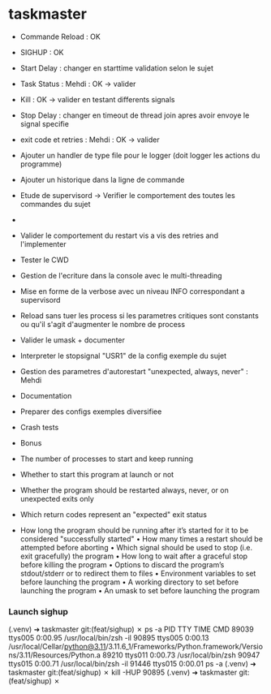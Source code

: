 # taskmaster

- Commande Reload : OK
- SIGHUP : OK
- Start Delay : changer en starttime validation selon le sujet
- Task Status : Mehdi : OK -> valider
- Kill : OK -> valider en testant differents signals
- Stop Delay : changer en timeout de thread join apres avoir envoye le signal specifie
- exit code et retries : Mehdi : OK -> valider
- Ajouter un handler de type file pour le logger (doit logger les actions du programme)
- Ajouter un historique dans la ligne de commande
- Etude de supervisord -> Verifier le comportement des toutes les commandes du sujet
- 
- Valider le comportement du restart vis a vis des retries and l'implementer
- Tester le CWD
- Gestion de l'ecriture dans la console avec le multi-threading
- Mise en forme de la verbose avec un niveau INFO correspondant a supervisord
- Reload sans tuer les process si les parametres critiques sont constants ou qu'il s'agit d'augmenter le nombre de process
- Valider le umask + documenter
- Interpreter le stopsignal "USR1" de la config exemple du sujet
- Gestion des parametres d'autorestart "unexpected, always, never" : Mehdi
- Documentation 
- Preparer des configs exemples diversifiee
- Crash tests
- Bonus
 
- The number of processes to start and keep running
- Whether to start this program at launch or not
- Whether the program should be restarted always, never, or on unexpected exits only
- Which return codes represent an "expected" exit status
- How long the program should be running after it’s started for it to be considered
"successfully started"
• How many times a restart should be attempted before aborting
• Which signal should be used to stop (i.e. exit gracefully) the program
• How long to wait after a graceful stop before killing the program
• Options to discard the program’s stdout/stderr or to redirect them to files
• Environment variables to set before launching the program
• A working directory to set before launching the program
• An umask to set before launching the program



### Launch sighup

(.venv) ➜  taskmaster git:(feat/sighup) ✗ ps -a
  PID TTY           TIME CMD
89039 ttys005    0:00.95 /usr/local/bin/zsh -il
90895 ttys005    0:00.13 /usr/local/Cellar/python@3.11/3.11.6_1/Frameworks/Python.framework/Versions/3.11/Resources/Python.a
89210 ttys011    0:00.73 /usr/local/bin/zsh
90947 ttys015    0:00.71 /usr/local/bin/zsh -il
91446 ttys015    0:00.01 ps -a
(.venv) ➜  taskmaster git:(feat/sighup) ✗ kill -HUP 90895
(.venv) ➜  taskmaster git:(feat/sighup) ✗ 